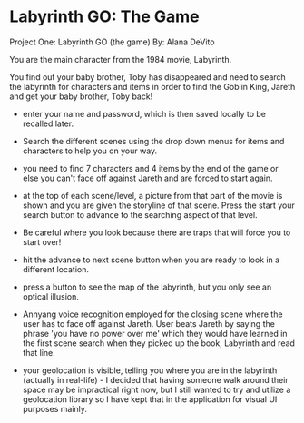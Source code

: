 # Labyrinth GO: The Game

Project One: Labyrinth GO (the game)
By: Alana DeVito

You are the main character from the 1984 movie, Labyrinth.

You find out your baby brother, Toby has disappeared and need to search the labyrinth for characters and items in order to find the Goblin King, Jareth and get your baby brother, Toby back!

- enter your name and password, which is then saved locally to be recalled later.
- Search the different scenes using the drop down menus for items and characters to help you on your way.
- you need to find 7 characters and 4 items by the end of the game or else you can't face off against Jareth and are forced to start again.

- at the top of each scene/level, a picture from that part of the movie is shown and you are given the storyline of that scene. Press the start your search button to advance to the searching aspect of that level.

- Be careful where you look because there are traps that will force you to start over!
- hit the advance to next scene button when you are ready to look in a different location.

- press a button to see the map of the labyrinth, but you only see an optical illusion.

- Annyang voice recognition employed for the closing scene where the user has to face off against Jareth. User beats Jareth by saying the phrase 'you have no power over me' which they would have learned in the first scene search when they picked up the book, Labyrinth and read that line.

- your geolocation is visible, telling you where you are in the labyrinth (actually in real-life) - I decided that having someone walk around their space may be impractical right now, but I still wanted to try and utilize a geolocation library so I have kept that in the application for visual UI purposes mainly.
